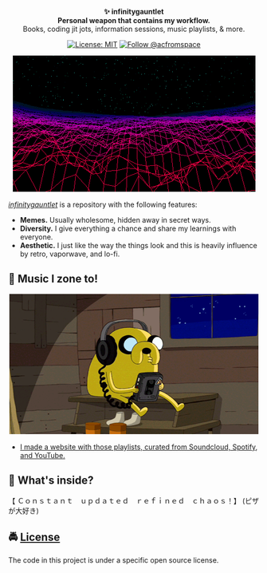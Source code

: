 <!-- HEADING -->

<!-- <p align="center">
  <img src="./other/images/avatar.png" width="60">
</p>
<h1 align="center">️infinitygauntlet</h1> -->

<!-- DESCRIPTION -->

<!-- <h3 align="center">
  <span role="img" aria-label="Sparkles">✨</span>
</h3> -->

<p align="center">
  <strong>✨ infinitygauntlet<br>Personal weapon that contains my workflow.</strong><br>
  Books, coding jit jots, information sessions, music playlists, & more.
</p>

<!-- INFORMATION (Shields:IO) -->

<p align="center">
    <a href="https://github.com/acfromspace/infinitygauntlet/blob/master/LICENSE">
        <img src="https://img.shields.io/github/license/mashape/apistatus.svg"
            alt="License: MIT"></a>
    <a href="https://twitter.com/intent/follow?screen_name=acfromspace">
        <img src="https://img.shields.io/twitter/follow/acfromspace.svg?style=social&logo=twitter"
            alt="Follow @acfromspace"></a>
</p>

<!-- FEATURES -->

<p align="center">
  <img src="./other/images/vaporwave.gif">
</p>

[_infinitygauntlet_](https://github.com/acfromspace/infinitygauntlet) is a repository with the following features:

- **Memes.** Usually wholesome, hidden away in secret ways.
- **Diversity.** I give everything a chance and share my learnings with everyone.
- **Aesthetic.** I just like the way the things look and this is heavily influence by retro, vaporwave, and lo-fi.

## <span role="img" aria-label="Musical Note">🎵</span> Music I zone to!

<p align="center">
  <img src="./other/images/doggo.gif">
</p>

- [I made a website with those playlists, curated from Soundcloud, Spotify, and YouTube.](https://mindstone.netlify.com/)

## <span role="img" aria-label="Thinking Face">🤔</span> What's inside?

【﻿ Ｃｏｎｓｔａｎｔ　ｕｐｄａｔｅｄ　ｒｅｆｉｎｅｄ　ｃｈａｏｓ！】 (ピザが大好き)

## <span role="img" aria-label="Oncoming Police Car">🚔</span> [License](https://github.com/acfromspace/infinitygauntlet/blob/master/LICENSE)

The code in this project is under a specific open source license.
